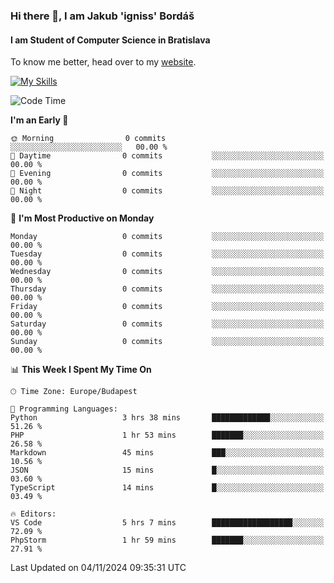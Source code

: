 ### Hi there 👋, I am Jakub 'igniss' Bordáš

#### I am Student of Computer Science in Bratislava
To know me better, head over to my [website](https://bordas.sk).

[![My Skills](https://skillicons.dev/icons?i=js,html,css,figma,svelte,java,kotlin,python,postgresql,typescript,nest,nodejs)](https://bordas.sk)


<!--START_SECTION:waka-->
![Code Time](http://img.shields.io/badge/Code%20Time-1%2C559%20hrs%209%20mins-blue)

**I'm an Early 🐤** 

```text
🌞 Morning                0 commits           ░░░░░░░░░░░░░░░░░░░░░░░░░   00.00 % 
🌆 Daytime                0 commits           ░░░░░░░░░░░░░░░░░░░░░░░░░   00.00 % 
🌃 Evening                0 commits           ░░░░░░░░░░░░░░░░░░░░░░░░░   00.00 % 
🌙 Night                  0 commits           ░░░░░░░░░░░░░░░░░░░░░░░░░   00.00 % 
```
📅 **I'm Most Productive on Monday** 

```text
Monday                   0 commits           ░░░░░░░░░░░░░░░░░░░░░░░░░   00.00 % 
Tuesday                  0 commits           ░░░░░░░░░░░░░░░░░░░░░░░░░   00.00 % 
Wednesday                0 commits           ░░░░░░░░░░░░░░░░░░░░░░░░░   00.00 % 
Thursday                 0 commits           ░░░░░░░░░░░░░░░░░░░░░░░░░   00.00 % 
Friday                   0 commits           ░░░░░░░░░░░░░░░░░░░░░░░░░   00.00 % 
Saturday                 0 commits           ░░░░░░░░░░░░░░░░░░░░░░░░░   00.00 % 
Sunday                   0 commits           ░░░░░░░░░░░░░░░░░░░░░░░░░   00.00 % 
```


📊 **This Week I Spent My Time On** 

```text
🕑︎ Time Zone: Europe/Budapest

💬 Programming Languages: 
Python                   3 hrs 38 mins       █████████████░░░░░░░░░░░░   51.26 % 
PHP                      1 hr 53 mins        ███████░░░░░░░░░░░░░░░░░░   26.58 % 
Markdown                 45 mins             ███░░░░░░░░░░░░░░░░░░░░░░   10.56 % 
JSON                     15 mins             █░░░░░░░░░░░░░░░░░░░░░░░░   03.60 % 
TypeScript               14 mins             █░░░░░░░░░░░░░░░░░░░░░░░░   03.49 % 

🔥 Editors: 
VS Code                  5 hrs 7 mins        ██████████████████░░░░░░░   72.09 % 
PhpStorm                 1 hr 59 mins        ███████░░░░░░░░░░░░░░░░░░   27.91 % 
```


 Last Updated on 04/11/2024 09:35:31 UTC
<!--END_SECTION:waka-->
